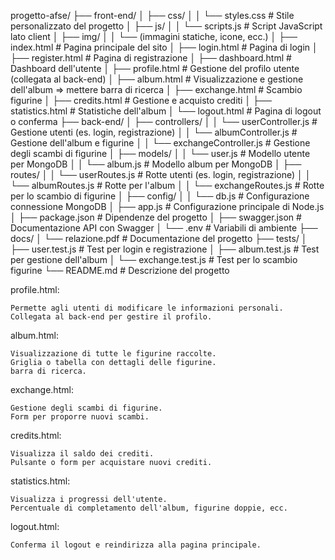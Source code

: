 progetto-afse/
├── front-end/
│   ├── css/
│   │   └── styles.css               # Stile personalizzato del progetto
│   ├── js/
│   │   └── scripts.js               # Script JavaScript lato client
│   ├── img/
│   │   └── (immagini statiche, icone, ecc.)
│   ├── index.html                   # Pagina principale del sito
│   ├── login.html                   # Pagina di login
│   ├── register.html                # Pagina di registrazione
│   ├── dashboard.html               # Dashboard dell'utente
│   ├── profile.html                 # Gestione del profilo utente (collegata al back-end)
│   ├── album.html                   # Visualizzazione e gestione dell'album => mettere barra di ricerca
│   ├── exchange.html                # Scambio figurine
│   ├── credits.html                 # Gestione e acquisto crediti
│   ├── statistics.html              # Statistiche dell'album
│   └── logout.html                  # Pagina di logout o conferma
├── back-end/
│   ├── controllers/
│   │   └── userController.js        # Gestione utenti (es. login, registrazione)
│   │   └── albumController.js       # Gestione dell'album e figurine
│   │   └── exchangeController.js    # Gestione degli scambi di figurine
│   ├── models/
│   │   └── user.js                  # Modello utente per MongoDB
│   │   └── album.js                 # Modello album per MongoDB
│   ├── routes/
│   │   └── userRoutes.js            # Rotte utenti (es. login, registrazione)
│   │   └── albumRoutes.js           # Rotte per l'album
│   │   └── exchangeRoutes.js        # Rotte per lo scambio di figurine
│   ├── config/
│   │   └── db.js                    # Configurazione connessione MongoDB
│   ├── app.js                       # Configurazione principale di Node.js
│   ├── package.json                 # Dipendenze del progetto
│   ├── swagger.json                 # Documentazione API con Swagger
│   └── .env                         # Variabili di ambiente
├── docs/
│   └── relazione.pdf                # Documentazione del progetto
├── tests/
│   ├── user.test.js                 # Test per login e registrazione
│   ├── album.test.js                # Test per gestione dell'album
│   └── exchange.test.js             # Test per lo scambio figurine
└── README.md                        # Descrizione del progetto








profile.html:

    Permette agli utenti di modificare le informazioni personali.
    Collegata al back-end per gestire il profilo.

album.html:

    Visualizzazione di tutte le figurine raccolte.
    Griglia o tabella con dettagli delle figurine.
    barra di ricerca.

exchange.html:

    Gestione degli scambi di figurine.
    Form per proporre nuovi scambi.

credits.html:

    Visualizza il saldo dei crediti.
    Pulsante o form per acquistare nuovi crediti.

statistics.html:

    Visualizza i progressi dell'utente.
    Percentuale di completamento dell'album, figurine doppie, ecc.

logout.html:

    Conferma il logout e reindirizza alla pagina principale.